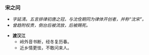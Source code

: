 ### 宋之问
- _字延清。五言排律初唐之冠，与沈佺期同为律体开创者，并称“沈宋”。_
- _曾趋附权贵，倒台后被流放，后被赐死。_

* **渡汉江**
  * 岭外音书断，经冬复历春。
  * 近乡情更怯，不敢问来人。
